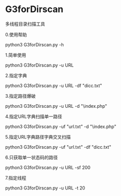 # G3forDirscan
多线程目录扫描工具
 

0.使用帮助

python3 G3forDirscan.py -h

1.简单使用

python3 G3forDirscan.py -u URL

2.指定字典

python3 G3forDirscan.py -u URL -df "dicc.txt"

3.指定路径爆破

python3 G3forDirscan.py -u URL -d "\index.php"

4.指定URL字典扫描单一路径

python3 G3forDirscan.py -uf "url.txt" -d "\index.php"

5.指定URL字典路径字典交叉扫描

python3 G3forDirscan.py -uf "url.txt" -df "dicc.txt"

6.只获取单一状态码的路径

python3 G3forDirscan.py -u URL -sf 200

7.指定线程

python3 G3forDirscan.py -u URL -t 20
